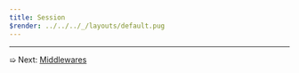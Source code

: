 ```yaml
---
title: Session
$render: ../../../_/layouts/default.pug
---
```


---

➯ Next: [Middlewares](./docs/middlewares)
